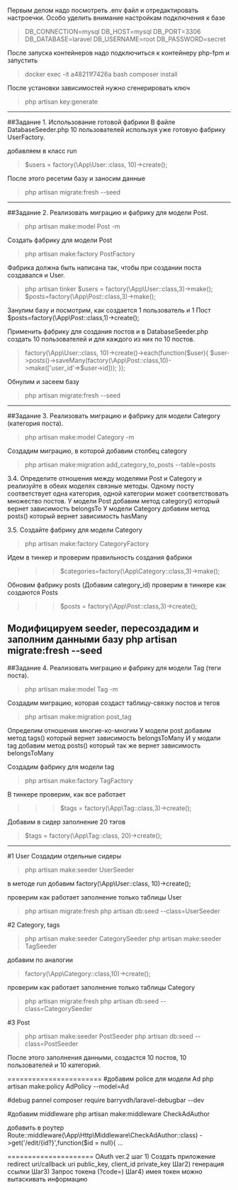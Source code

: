 Первым делом надо посмотреть .env файл и отредактировать настроечки.
Особо уделить внимание настройкам подключения к базе

>DB_CONNECTION=mysql
>DB_HOST=mysql
>DB_PORT=3306
>DB_DATABASE=laravel
>DB_USERNAME=root
>DB_PASSWORD=secret

После запуска контейнеров надо подключиться к контейнеру php-fpm и запустить
>docker exec -it a48211f7426a bash
>composer install

После установки зависимостей нужно сгенерировать ключ
>php artisan key:generate

---
##Задание 1. Использование готовой фабрики
В файле DatabaseSeeder.php 10 пользователей используя уже готовую фабрику UserFactory.

добавляем в класс run
>$users = factory(\App\User::class, 10)->create();

После этого ресетим базу и заносим данные
>php artisan migrate:fresh --seed
---
##Задание 2. Реализовать миграцию и фабрику для модели Post.
>php artisan make:model Post -m

Создать фабрику для модели Post
>php artisan make:factory PostFactory

Фабрика должна быть написана так, чтобы при создании поста создавался и User.
>php artisan tinker
$users = factory(\App\User::class,3)->make();
$posts=factory(\App\Post::class,3)->make();

Занулим базу и посмотрим, как создается 1 пользователь и 1 Пост
$posts=factory(\App\Post::class,1)->create();

Применить фабрику для создания постов и в DatabaseSeeder.php создать 10 пользователей и для каждого из них по 10 постов.

>factory(\App\User::class, 10)->create()->each(function($user){
>   $user->posts()->saveMany(factory(\App\Post::class,10)->make(['user_id'=>$user->id]));
>});

Обнулим и засеем базу
>php artisan migrate:fresh --seed
>
---
##Задание 3. Реализовать миграцию и фабрику для модели Category (категория поста).
>php artisan make:model Category -m

Создадим миграцию, в которой добавим столбец category
>php artisan make:migration add_category_to_posts --table=posts

3.4. Определите отношения между моделями Post и Category и реализуйте в обеих моделях связные методы.
Одному посту соответствует одна категория, одной категории может соответствовать множество постов.
У модели Post добавим метод category() который вернет зависимость belongsTo
У модели Category добавим метод posts() который вернет зависимость hasMany

3.5. Создайте фабрику для модели Category
>php artisan make:factory CategoryFactory

Идем в тинкер и проверим правильность создания фабрики
>>>$categories=factory(\App\Category::class,3)->make();

Обновим фабрику posts (Добавим category_id)
проверим в тинкере как создаются Posts
>>>$posts = factory(\App\Post::class,3)->create();

Модифицируем seeder, пересоздадим и заполним данными базу
php artisan migrate:fresh --seed
---

##Задание 4. Реализовать миграцию и фабрику для модели Tag (теги поста).
>php artisan make:model Tag -m

Создадим миграцию, которая создаст таблицу-связку постов и тегов
>php artisan make:migration post_tag

Определим отношения многие-ко-многим
У модели post добавим метод tags() который вернет зависимость belongsToMany
И у модали tag добавим метод posts() который так же вернет зависимость belongsToMany

Создадим фабрику для модели tag
>php artisan make:factory TagFactory

В тинкере проверим, как все работает
>>>$tags = factory(\App\Tag::class,3)->create();

Добавим в сидер заполнение 20 тэгов
> $tags = factory(\App\Tag::class, 20)->create();

---
#1 User
Создадим отдельные сидеры
>php artisan make:seeder UserSeeder

в методе run добавим
factory(\App\User::class, 10)->create();

проверим как работает заполнение только таблицы User
>php artisan migrate:fresh
>php artisan db:seed --class=UserSeeder

#2 Category, tags
>php artisan make:seeder CategorySeeder
>php artisan make:seeder TagSeeder

добавим по аналогии
>factory(\App\Category::class,10)->create();

проверим как работает заполнение только таблицы Category
>php artisan migrate:fresh
>php artisan db:seed --class=CategorySeeder


#3 Post
>php artisan make:seeder PostSeeder
php artisan db:seed --class=PostSeeder

После этого заполнения данными, создастся 10 постов, 10 пользователей и 10 категорий.

=======================
#добавим police для модели Ad
php artisan make:policy AdPolicy --model=Ad

#debug pannel
composer require barryvdh/laravel-debugbar --dev

#добавим middleware
php artisan make:middleware CheckAdAuthor

добавить в роутер
Route::middleware(\App\Http\Middleware\CheckAdAuthor::class)
   ->get('/edit/{id?}',function($id = null){
   ...
   


=====================
OAuth ver.2
шаг 1) Создать приложение            redirect uri/callback uri
       public_key, client_id
       private_key
Шаг2) генерация ссылки
Шаг3) Запрос токена
        (?code=)
Шаг4) имея токен можно вытаскивать информацию
